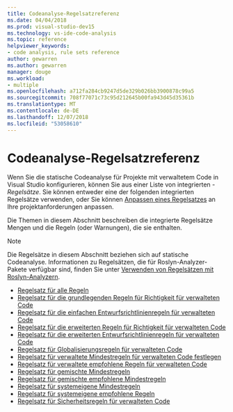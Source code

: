 ```yaml
---
title: Codeanalyse-Regelsatzreferenz
ms.date: 04/04/2018
ms.prod: visual-studio-dev15
ms.technology: vs-ide-code-analysis
ms.topic: reference
helpviewer_keywords:
- code analysis, rule sets reference
author: gewarren
ms.author: gewarren
manager: douge
ms.workload:
- multiple
ms.openlocfilehash: a712fa284cb9247d5de329b026bb3900878c99a5
ms.sourcegitcommit: 708f77071c73c95d212645b00fa943d45d35361b
ms.translationtype: MT
ms.contentlocale: de-DE
ms.lasthandoff: 12/07/2018
ms.locfileid: "53058610"
---
```

# <a name="code-analysis-rule-set-reference"></a>Codeanalyse-Regelsatzreferenz

Wenn Sie die statische Codeanalyse für Projekte mit verwaltetem Code in Visual Studio konfigurieren, können Sie aus einer Liste von integrierten *-Regelsätze*. Sie können entweder eine der folgenden integrierten Regelsätze verwenden, oder Sie können [Anpassen eines Regelsatzes](../code-quality/how-to-create-a-custom-rule-set.md) an Ihre projektanforderungen anpassen.

Die Themen in diesem Abschnitt beschreiben die integrierte Regelsätze Mengen und die Regeln (oder Warnungen), die sie enthalten.

> [!NOTE]
> Die Regelsätze in diesem Abschnitt beziehen sich auf statische Codeanalyse. Informationen zu Regelsätzen, die für Roslyn-Analyzer-Pakete verfügbar sind, finden Sie unter [Verwenden von Regelsätzen mit Roslyn-Analyzern](analyzer-rule-sets.md).

- [Regelsatz für alle Regeln](all-rules-rule-set.md)
- [Regelsatz für die grundlegenden Regeln für Richtigkeit für verwalteten Code](basic-correctness-rules-rule-set-for-managed-code.md)
- [Regelsatz für die einfachen Entwurfsrichtlinienregeln für verwalteten Code](basic-design-guideline-rules-rule-set-for-managed-code.md)
- [Regelsatz für die erweiterten Regeln für Richtigkeit für verwalteten Code](extended-correctness-rules-rule-set-for-managed-code.md)
- [Regelsatz für die erweiterten Entwurfsrichtlinienregeln für verwalteten Code](extended-design-guidelines-rules-rule-set-for-managed-code.md)
- [Regelsatz für Globalisierungsregeln für verwalteten Code](globalization-rules-rule-set-for-managed-code.md)
- [Regelsatz für verwaltete Mindestregeln für verwalteten Code festlegen](managed-minimum-rules-rule-set-for-managed-code.md)
- [Regelsatz für verwaltete empfohlene Regeln für verwalteten Code](managed-recommended-rules-rule-set-for-managed-code.md)
- [Regelsatz für gemischte Mindestregeln](mixed-minimum-rules-rule-set.md)
- [Regelsatz für gemischte empfohlene Mindestregeln](mixed-recommended-rules-rule-set.md)
- [Regelsatz für systemeigene Mindestregeln](native-minimum-rules-rule-set.md)
- [Regelsatz für systemeigene empfohlene Regeln](native-recommended-rules-rule-set.md)
- [Regelsatz für Sicherheitsregeln für verwalteten Code](security-rules-rule-set-for-managed-code.md)
